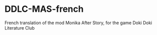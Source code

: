 # DDLC-MAS-french
French translation of the mod Monika After Story, for the game Doki Doki Literature Club
